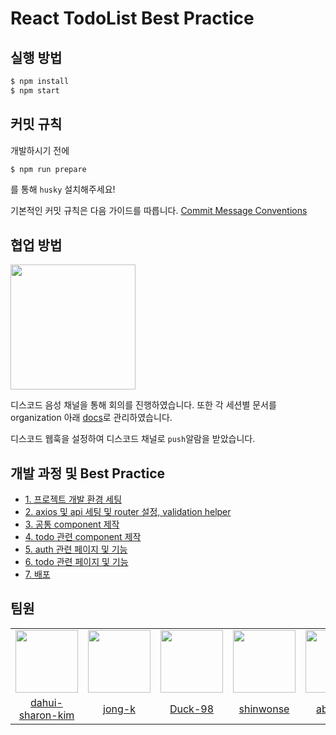 # React TodoList Best Practice

## 실행 방법
```bash
$ npm install
$ npm start
```

## 커밋 규칙
개발하시기 전에
```bash
$ npm run prepare
```
를 통해 `husky` 설치해주세요!

기본적인 커밋 규칙은 다음 가이드를 따릅니다. [Commit Message Conventions](https://gist.github.com/stephenparish/9941e89d80e2bc58a153)

## 협업 방법
<div>
  <img src="https://user-images.githubusercontent.com/62709718/208821813-5f880759-64e4-46d4-8d2f-9721d231f4ae.png" width="200px;" />
</div>

디스코드 음성 채널을 통해 회의를 진행하였습니다. 또한 각 세션별 문서를 organization 아래 [docs](https://github.com/wanted-preonboarding-fe-internship-8th/docs/tree/main/Session_1)로 관리하였습니다.

디스코드 웹훅을 설정하여 디스코드 채널로 `push`알람을 받았습니다.

## 개발 과정 및 Best Practice
- [1. 프로젝트 개발 환경 세팅](https://github.com/wanted-preonboarding-fe-internship-8th/todolist-best-practice/wiki/%ED%94%84%EB%A1%9C%EC%A0%9D%ED%8A%B8-%EA%B0%9C%EB%B0%9C-%ED%99%98%EA%B2%BD-%EC%84%B8%ED%8C%85)
- [2. axios 및 api 세팅 및 router 설정, validation helper](https://github.com/wanted-preonboarding-fe-internship-8th/todolist-best-practice/wiki/%ED%8F%B4%EB%8D%94-%EA%B5%AC%EC%A1%B0-%EB%B0%8F-routing,-api-%EC%84%B8%ED%8C%85)
- [3. 공통 component 제작]()
- [4. todo 관련 component 제작](https://github.com/wanted-preonboarding-fe-internship-8th/todolist-best-practice/wiki/Todo-%EA%B4%80%EB%A0%A8-%EC%BB%B4%ED%8F%AC%EB%84%8C%ED%8A%B8)
- [5. auth 관련 페이지 및 기능]()
- [6. todo 관련 페이지 및 기능]()
- [7. 배포]()


## 팀원
<table>
  <tr>
    <td align="center">
      <img src="https://user-images.githubusercontent.com/62709718/208676194-c22dc8af-6f06-4614-b467-6fa1dcd39e9b.png" width="100px;" alt=""/>
    </td>
    <td align="center">
      <img src="https://user-images.githubusercontent.com/62709718/208676156-350f5e57-7568-497a-ba32-cf7f849ef688.png" width="100px;" alt=""/>
    </td>
    <td align="center">
      <img src="https://user-images.githubusercontent.com/62709718/208676069-16f11acd-8447-4d72-ab0b-f6e074373dea.png" width="100px;" alt=""/>
    </td>    
    <td align="center">
      <img src="https://user-images.githubusercontent.com/62709718/208676001-b838be17-a6da-4954-8382-7b537a359f2a.png" width="100px;" alt=""/>
    </td>
    <td align="center">
      <img src="https://user-images.githubusercontent.com/62709718/208675953-3dbf10de-ed57-4b9a-9a5a-903dd5b8e708.png" width="100px;" alt=""/>
    </td>
    <td align="center">
      <img src="https://user-images.githubusercontent.com/62709718/208675588-1fc2c6ec-0a10-4496-b7de-39cfbfa5e7ab.png" width="100px;" alt=""/>
    </td>
  </tr>
  <tr>    
    <td align="center">
      <a href="https://github.com/dahui-sharon-kim">
        <div>dahui-sharon-kim</div>
      </a>
    </td>
    <td align="center">
      <a href="https://github.com/jong-k">
        <div>jong-k</div>
      </a>
    </td>
    <td align="center">
      <a href="https://github.com/Duck-98">
        <div>Duck-98</div>
      </a>
    </td>    
    <td align="center">
      <a href="https://github.com/shinwonse">
        <div>shinwonse</div>
      </a>
    </td>
    <td align="center">
      <a href="https://github.com/abcabcp">
        <div>abcabcp</div>
      </a>
    </td>
    <td align="center">
      <a href="https://github.com/dong53358">
        <div>dong53358</div>
      </a>
    </td>
  </tr>
</table>
